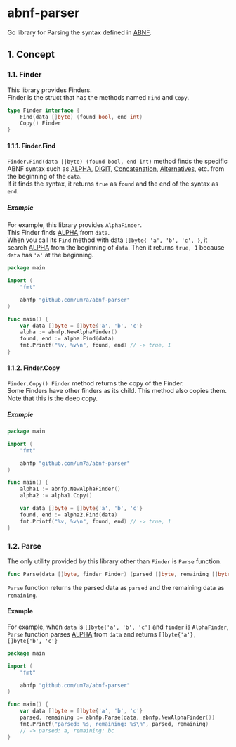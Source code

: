 # abnf-parser

Go library for Parsing the syntax defined in [ABNF](https://datatracker.ietf.org/doc/html/rfc5234).

## 1. Concept

### 1.1. Finder

This library provides Finders.  
Finder is the struct that has the methods named `Find` and `Copy`.

```go
type Finder interface {
	Find(data []byte) (found bool, end int)
	Copy() Finder
}
```

#### 1.1.1. Finder.Find

`Finder.Find(data []byte) (found bool, end int)` method finds the specific ABNF syntax such as [ALPHA](https://datatracker.ietf.org/doc/html/rfc5234#appendix-B.1), [DIGIT](https://datatracker.ietf.org/doc/html/rfc5234#appendix-B.1), [Concatenation](https://datatracker.ietf.org/doc/html/rfc5234#section-3.1), [Alternatives](https://datatracker.ietf.org/doc/html/rfc5234#section-3.2), etc. from the beginning of the `data`.  
If it finds the syntax, it returns `true` as `found` and the end of the syntax as `end`.

##### Example

For example, this library provides `AlphaFinder`.  
This Finder finds [ALPHA](https://datatracker.ietf.org/doc/html/rfc5234#appendix-B.1) from `data`.  
When you call its `Find` method with data `[]byte{ 'a', 'b', 'c', }`, it search [ALPHA](https://datatracker.ietf.org/doc/html/rfc5234#appendix-B.1) from the beginning of `data`. Then it returns `true, 1` because `data` has `'a'` at the beginning.

```go
package main

import (
	"fmt"

	abnfp "github.com/um7a/abnf-parser"
)

func main() {
	var data []byte = []byte{'a', 'b', 'c'}
	alpha := abnfp.NewAlphaFinder()
	found, end := alpha.Find(data)
	fmt.Printf("%v, %v\n", found, end) // -> true, 1
}
```

#### 1.1.2. Finder.Copy

`Finder.Copy() Finder` method returns the copy of the Finder.  
Some Finders have other finders as its child. This method also copies them. Note that this is the deep copy.

##### Example

```go
package main

import (
	"fmt"

	abnfp "github.com/um7a/abnf-parser"
)

func main() {
	alpha1 := abnfp.NewAlphaFinder()
	alpha2 := alpha1.Copy()

	var data []byte = []byte{'a', 'b', 'c'}
	found, end := alpha2.Find(data)
	fmt.Printf("%v, %v\n", found, end) // -> true, 1
}
```

### 1.2. Parse

The only utility provided by this library other than `Finder` is `Parse` function.

```go
func Parse(data []byte, finder Finder) (parsed []byte, remaining []byte)
```

`Parse` function returns the parsed data as `parsed` and the remaining data as `remaining`.

#### Example

For example, when `data` is `[]byte{'a', 'b', 'c'}` and `finder` is `AlphaFinder`,  
`Parse` function parses [ALPHA](https://datatracker.ietf.org/doc/html/rfc5234#appendix-B.1) from `data` and returns `[]byte{'a'}, []byte{'b', 'c'}`

```go
package main

import (
	"fmt"

	abnfp "github.com/um7a/abnf-parser"
)

func main() {
	var data []byte = []byte{'a', 'b', 'c'}
	parsed, remaining := abnfp.Parse(data, abnfp.NewAlphaFinder())
	fmt.Printf("parsed: %s, remaining: %s\n", parsed, remaining)
	// -> parsed: a, remaining: bc
}
```
